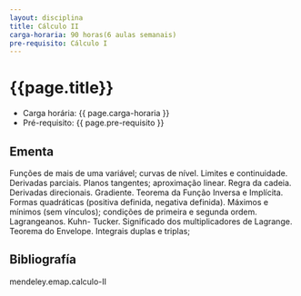 ```yaml
---
layout: disciplina
title: Cálculo II
carga-horaria: 90 horas(6 aulas semanais)
pre-requisito: Cálculo I
---
```


# {{page.title}}

- Carga horária: {{ page.carga-horaria }}
- Pré-requisito:  {{ page.pre-requisito }}

## Ementa 

Funções de mais de uma variável; curvas de nível. Limites e
continuidade. Derivadas parciais. Planos tangentes; aproximação
linear. Regra da cadeia. Derivadas direcionais. Gradiente. Teorema da
Função Inversa e Implícita. Formas quadráticas (positiva definida,
negativa definida). Máximos e mínimos (sem vínculos); condições de
primeira e segunda ordem. Lagrangeanos. Kuhn- Tucker. Significado dos
multiplicadores de Lagrange. Teorema do Envelope. Integrais duplas e
triplas;

## Bibliografía

mendeley.emap.calculo-II

